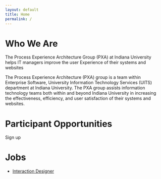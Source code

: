 ```yaml
---
layout: default
title: Home
permalink: /
---
```


# Who We Are
The Process Experience Architecture Group (PXA) at Indiana University helps IT managers improve the user Experience of their systems and websites

The Process Experience Architecture (PXA) group is a team within Enterprise Software, University Information Technology Services (UITS) department at Indiana University.  The PXA group assists information technology teams both within and beyond Indiana University in increasing the effectiveness, efficiency, and user satisfaction of their systems and websites.

# Participant Opportunities
Sign up

# Jobs
- [Interaction Designer](#)